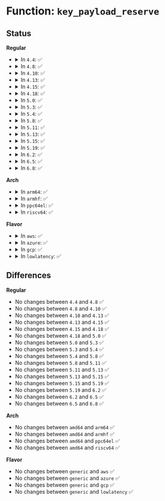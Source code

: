 # Function: <code>key_payload_reserve</code>

## Status
<b>Regular</b>
<ul>
<li>
<details>
<summary>In <code>4.4</code>: ✅</summary>

```c
int key_payload_reserve(struct key *key, size_t datalen);
```

**Collision:** Unique Global

**Inline:** No

**Transformation:** False

**Instances:**

```
In security/keys/key.c (ffffffff8132f3e0)
Location: security/keys/key.c:362
Inline: False
Direct callers:
  - security/keys/keyring.c:keyring_revoke
  - security/keys/user_defined.c:user_update
  - security/keys/user_defined.c:user_revoke
  - security/keys/big_key.c:big_key_revoke
  - security/keys/trusted.c:trusted_payload_alloc
  - security/keys/encrypted-keys/encrypted.c:encrypted_key_alloc
```
**Symbols:**

```
ffffffff8132f3e0-ffffffff8132f497: key_payload_reserve (STB_GLOBAL)
```
</details>
</li>
<li>
<details>
<summary>In <code>4.8</code>: ✅</summary>

```c
int key_payload_reserve(struct key *key, size_t datalen);
```

**Collision:** Unique Global

**Inline:** No

**Transformation:** False

**Instances:**

```
In security/keys/key.c (ffffffff813640e0)
Location: security/keys/key.c:367
Inline: False
Direct callers:
  - security/keys/keyring.c:keyring_revoke
  - security/keys/user_defined.c:user_revoke
  - security/keys/user_defined.c:user_update
  - security/keys/big_key.c:big_key_revoke
  - security/keys/trusted.c:trusted_payload_alloc
  - security/keys/encrypted-keys/encrypted.c:encrypted_key_alloc
```
**Symbols:**

```
ffffffff813640e0-ffffffff81364197: key_payload_reserve (STB_GLOBAL)
```
</details>
</li>
<li>
<details>
<summary>In <code>4.10</code>: ✅</summary>

```c
int key_payload_reserve(struct key *key, size_t datalen);
```

**Collision:** Unique Global

**Inline:** No

**Transformation:** False

**Instances:**

```
In security/keys/key.c (ffffffff8137a900)
Location: security/keys/key.c:367
Inline: False
Direct callers:
  - security/keys/keyring.c:keyring_revoke
  - security/keys/user_defined.c:user_revoke
  - security/keys/user_defined.c:user_update
  - security/keys/big_key.c:big_key_revoke
  - security/keys/trusted.c:trusted_payload_alloc
  - security/keys/encrypted-keys/encrypted.c:encrypted_key_alloc
```
**Symbols:**

```
ffffffff8137a900-ffffffff8137a9b7: key_payload_reserve (STB_GLOBAL)
```
</details>
</li>
<li>
<details>
<summary>In <code>4.13</code>: ✅</summary>

```c
int key_payload_reserve(struct key *key, size_t datalen);
```

**Collision:** Unique Global

**Inline:** No

**Transformation:** False

**Instances:**

```
In security/keys/key.c (ffffffff8138e4f0)
Location: security/keys/key.c:368
Inline: False
Direct callers:
  - security/keys/keyring.c:keyring_revoke
  - security/keys/keyring.c:keyring_clear
  - security/keys/keyring.c:key_unlink
  - security/keys/keyring.c:__key_link_begin
  - security/keys/user_defined.c:user_revoke
  - security/keys/big_key.c:big_key_revoke
  - security/keys/trusted.c:trusted_payload_alloc
  - security/keys/encrypted-keys/encrypted.c:encrypted_key_alloc
```
**Symbols:**

```
ffffffff8138e4f0-ffffffff8138e5a6: key_payload_reserve (STB_GLOBAL)
```
</details>
</li>
<li>
<details>
<summary>In <code>4.15</code>: ✅</summary>

```c
int key_payload_reserve(struct key *key, size_t datalen);
```

**Collision:** Unique Global

**Inline:** No

**Transformation:** False

**Instances:**

```
In security/keys/key.c (ffffffff813b39a0)
Location: security/keys/key.c:370
Inline: False
Direct callers:
  - security/keys/keyring.c:keyring_revoke
  - security/keys/keyring.c:keyring_clear
  - security/keys/keyring.c:key_unlink
  - security/keys/keyring.c:__key_link_begin
  - security/keys/user_defined.c:user_revoke
  - security/keys/big_key.c:big_key_revoke
  - security/keys/trusted.c:trusted_payload_alloc
  - security/keys/encrypted-keys/encrypted.c:encrypted_key_alloc
```
**Symbols:**

```
ffffffff813b39a0-ffffffff813b3a59: key_payload_reserve (STB_GLOBAL)
```
</details>
</li>
<li>
<details>
<summary>In <code>4.18</code>: ✅</summary>

```c
int key_payload_reserve(struct key *key, size_t datalen);
```

**Collision:** Unique Global

**Inline:** No

**Transformation:** False

**Instances:**

```
In security/keys/key.c (ffffffff813e4940)
Location: security/keys/key.c:370
Inline: False
Direct callers:
  - security/keys/keyring.c:keyring_revoke
  - security/keys/keyring.c:keyring_clear
  - security/keys/keyring.c:key_unlink
  - security/keys/keyring.c:__key_link_begin
  - security/keys/user_defined.c:user_revoke
  - security/keys/user_defined.c:user_update
  - security/keys/big_key.c:big_key_revoke
  - security/keys/trusted.c:trusted_payload_alloc
  - security/keys/encrypted-keys/encrypted.c:encrypted_key_alloc
```
**Symbols:**

```
ffffffff813e4940-ffffffff813e49f9: key_payload_reserve (STB_GLOBAL)
```
</details>
</li>
<li>
<details>
<summary>In <code>5.0</code>: ✅</summary>

```c
int key_payload_reserve(struct key *key, size_t datalen);
```

**Collision:** Unique Global

**Inline:** No

**Transformation:** False

**Instances:**

```
In security/keys/key.c (ffffffff813ff150)
Location: security/keys/key.c:371
Inline: False
Direct callers:
  - security/keys/keyring.c:keyring_revoke
  - security/keys/keyring.c:keyring_clear
  - security/keys/keyring.c:key_unlink
  - security/keys/keyring.c:__key_link_begin
  - security/keys/user_defined.c:user_revoke
  - security/keys/user_defined.c:user_update
  - security/keys/big_key.c:big_key_revoke
  - security/keys/trusted.c:trusted_payload_alloc
  - security/keys/encrypted-keys/encrypted.c:encrypted_key_alloc
```
**Symbols:**

```
ffffffff813ff150-ffffffff813ff209: key_payload_reserve (STB_GLOBAL)
```
</details>
</li>
<li>
<details>
<summary>In <code>5.3</code>: ✅</summary>

```c
int key_payload_reserve(struct key *key, size_t datalen);
```

**Collision:** Unique Global

**Inline:** No

**Transformation:** False

**Instances:**

```
In security/keys/key.c (ffffffff8142b850)
Location: security/keys/key.c:369
Inline: False
Direct callers:
  - security/keys/keyring.c:keyring_revoke
  - security/keys/keyring.c:keyring_clear
  - security/keys/keyring.c:key_move
  - security/keys/keyring.c:key_unlink
  - security/keys/keyring.c:__key_link_begin
  - security/keys/user_defined.c:user_revoke
  - security/keys/user_defined.c:user_update
  - security/keys/big_key.c:big_key_revoke
  - security/keys/trusted.c:trusted_payload_alloc
  - security/keys/encrypted-keys/encrypted.c:encrypted_key_alloc
```
**Symbols:**

```
ffffffff8142b850-ffffffff8142b905: key_payload_reserve (STB_GLOBAL)
```
</details>
</li>
<li>
<details>
<summary>In <code>5.4</code>: ✅</summary>

```c
int key_payload_reserve(struct key *key, size_t datalen);
```

**Collision:** Unique Global

**Inline:** No

**Transformation:** False

**Instances:**

```
In security/keys/key.c (ffffffff814455a0)
Location: security/keys/key.c:369
Inline: False
Direct callers:
  - fs/crypto/keyring.c:fscrypt_user_key_instantiate
  - security/keys/keyring.c:keyring_revoke
  - security/keys/keyring.c:keyring_clear
  - security/keys/keyring.c:key_move
  - security/keys/keyring.c:key_unlink
  - security/keys/keyring.c:__key_link_begin
  - security/keys/user_defined.c:user_revoke
  - security/keys/user_defined.c:user_update
  - security/keys/big_key.c:big_key_revoke
  - security/keys/trusted.c:trusted_payload_alloc
  - security/keys/encrypted-keys/encrypted.c:encrypted_key_alloc
```
**Symbols:**

```
ffffffff814455a0-ffffffff81445655: key_payload_reserve (STB_GLOBAL)
```
</details>
</li>
<li>
<details>
<summary>In <code>5.8</code>: ✅</summary>

```c
int key_payload_reserve(struct key *key, size_t datalen);
```

**Collision:** Unique Global

**Inline:** No

**Transformation:** False

**Instances:**

```
In security/keys/key.c (ffffffff814968c0)
Location: security/keys/key.c:370
Inline: False
Direct callers:
  - fs/crypto/keyring.c:fscrypt_user_key_instantiate
  - security/keys/keyring.c:keyring_revoke
  - security/keys/keyring.c:keyring_clear
  - security/keys/keyring.c:key_move
  - security/keys/keyring.c:key_unlink
  - security/keys/keyring.c:__key_link_end
  - security/keys/keyring.c:__key_link_begin
  - security/keys/user_defined.c:user_revoke
  - security/keys/user_defined.c:user_update
  - security/keys/trusted-keys/trusted_tpm1.c:trusted_payload_alloc
  - security/keys/encrypted-keys/encrypted.c:encrypted_key_alloc
```
**Symbols:**

```
ffffffff814968c0-ffffffff81496975: key_payload_reserve (STB_GLOBAL)
```
</details>
</li>
<li>
<details>
<summary>In <code>5.11</code>: ✅</summary>

```c
int key_payload_reserve(struct key *key, size_t datalen);
```

**Collision:** Unique Global

**Inline:** No

**Transformation:** False

**Instances:**

```
In security/keys/key.c (ffffffff814b4330)
Location: security/keys/key.c:372
Inline: False
Direct callers:
  - fs/crypto/keyring.c:fscrypt_user_key_instantiate
  - security/keys/keyring.c:keyring_revoke
  - security/keys/keyring.c:keyring_clear
  - security/keys/keyring.c:key_move
  - security/keys/keyring.c:key_unlink
  - security/keys/keyring.c:__key_link_end
  - security/keys/keyring.c:__key_link_begin
  - security/keys/user_defined.c:user_revoke
  - security/keys/user_defined.c:user_update
  - security/keys/trusted-keys/trusted_tpm1.c:trusted_payload_alloc
  - security/keys/encrypted-keys/encrypted.c:encrypted_key_alloc
```
**Symbols:**

```
ffffffff814b4330-ffffffff814b43e5: key_payload_reserve (STB_GLOBAL)
```
</details>
</li>
<li>
<details>
<summary>In <code>5.13</code>: ✅</summary>

```c
int key_payload_reserve(struct key *key, size_t datalen);
```

**Collision:** Unique Global

**Inline:** No

**Transformation:** False

**Instances:**

```
In security/keys/key.c (ffffffff814ba160)
Location: security/keys/key.c:372
Inline: False
Direct callers:
  - fs/crypto/keyring.c:fscrypt_user_key_instantiate
  - security/keys/keyring.c:keyring_revoke
  - security/keys/keyring.c:keyring_clear
  - security/keys/keyring.c:key_move
  - security/keys/keyring.c:key_unlink
  - security/keys/keyring.c:__key_link_end
  - security/keys/keyring.c:__key_link_begin
  - security/keys/user_defined.c:user_revoke
  - security/keys/user_defined.c:user_update
  - security/keys/trusted-keys/trusted_core.c:trusted_payload_alloc
  - security/keys/encrypted-keys/encrypted.c:encrypted_key_alloc
```
**Symbols:**

```
ffffffff814ba160-ffffffff814ba209: key_payload_reserve (STB_GLOBAL)
```
</details>
</li>
<li>
<details>
<summary>In <code>5.15</code>: ✅</summary>

```c
int key_payload_reserve(struct key *key, size_t datalen);
```

**Collision:** Unique Global

**Inline:** No

**Transformation:** False

**Instances:**

```
In security/keys/key.c (ffffffff81512990)
Location: security/keys/key.c:372
Inline: False
Direct callers:
  - fs/crypto/keyring.c:fscrypt_user_key_instantiate
  - security/keys/keyring.c:keyring_revoke
  - security/keys/keyring.c:keyring_clear
  - security/keys/keyring.c:key_move
  - security/keys/keyring.c:key_unlink
  - security/keys/keyring.c:__key_link_end
  - security/keys/keyring.c:__key_link_begin
  - security/keys/user_defined.c:user_revoke
  - security/keys/user_defined.c:user_update
  - security/keys/trusted-keys/trusted_core.c:trusted_payload_alloc
  - security/keys/encrypted-keys/encrypted.c:encrypted_key_alloc
```
**Symbols:**

```
ffffffff81512990-ffffffff81512a39: key_payload_reserve (STB_GLOBAL)
```
</details>
</li>
<li>
<details>
<summary>In <code>5.19</code>: ✅</summary>

```c
int key_payload_reserve(struct key *key, size_t datalen);
```

**Collision:** Unique Global

**Inline:** No

**Transformation:** False

**Instances:**

```
In security/keys/key.c (ffffffff815a4140)
Location: security/keys/key.c:372
Inline: False
Direct callers:
  - fs/crypto/keyring.c:fscrypt_user_key_instantiate
  - security/keys/keyring.c:keyring_revoke
  - security/keys/keyring.c:keyring_clear
  - security/keys/keyring.c:key_move
  - security/keys/keyring.c:key_unlink
  - security/keys/keyring.c:__key_link_begin
  - security/keys/user_defined.c:user_revoke
  - security/keys/user_defined.c:user_update
  - security/keys/trusted-keys/trusted_core.c:trusted_payload_alloc
  - security/keys/encrypted-keys/encrypted.c:encrypted_key_alloc
```
**Symbols:**

```
ffffffff815a4140-ffffffff815a4203: key_payload_reserve (STB_GLOBAL)
```
</details>
</li>
<li>
<details>
<summary>In <code>6.2</code>: ✅</summary>

```c
int key_payload_reserve(struct key *key, size_t datalen);
```

**Collision:** Unique Global

**Inline:** No

**Transformation:** False

**Instances:**

```
In security/keys/key.c (ffffffff8164de30)
Location: security/keys/key.c:372
Inline: False
Direct callers:
  - fs/crypto/keyring.c:fscrypt_user_key_instantiate
  - security/keys/keyring.c:keyring_revoke
  - security/keys/keyring.c:keyring_clear
  - security/keys/keyring.c:key_move
  - security/keys/keyring.c:key_unlink
  - security/keys/keyring.c:__key_link_begin
  - security/keys/user_defined.c:user_revoke
  - security/keys/user_defined.c:user_update
  - security/keys/trusted-keys/trusted_core.c:trusted_payload_alloc
  - security/keys/encrypted-keys/encrypted.c:encrypted_key_alloc
```
**Symbols:**

```
ffffffff8164de30-ffffffff8164def3: key_payload_reserve (STB_GLOBAL)
```
</details>
</li>
<li>
<details>
<summary>In <code>6.5</code>: ✅</summary>

```c
int key_payload_reserve(struct key *key, size_t datalen);
```

**Collision:** Unique Global

**Inline:** No

**Transformation:** False

**Instances:**

```
In security/keys/key.c (ffffffff816865f0)
Location: security/keys/key.c:372
Inline: False
Direct callers:
  - fs/crypto/keyring.c:fscrypt_user_key_instantiate
  - security/keys/keyring.c:keyring_revoke
  - security/keys/keyring.c:keyring_clear
  - security/keys/keyring.c:key_move
  - security/keys/keyring.c:key_unlink
  - security/keys/keyring.c:__key_link_begin
  - security/keys/user_defined.c:user_revoke
  - security/keys/user_defined.c:user_update
  - security/keys/trusted-keys/trusted_core.c:trusted_payload_alloc
  - security/keys/encrypted-keys/encrypted.c:encrypted_key_alloc
```
**Symbols:**

```
ffffffff816865f0-ffffffff816866b3: key_payload_reserve (STB_GLOBAL)
```
</details>
</li>
<li>
<details>
<summary>In <code>6.8</code>: ✅</summary>

```c
int key_payload_reserve(struct key *key, size_t datalen);
```

**Collision:** Unique Global

**Inline:** No

**Transformation:** False

**Instances:**

```
In security/keys/key.c (ffffffff816c2a60)
Location: security/keys/key.c:373
Inline: False
Direct callers:
  - fs/crypto/keyring.c:fscrypt_user_key_instantiate
  - security/keys/keyring.c:keyring_revoke
  - security/keys/keyring.c:keyring_clear
  - security/keys/keyring.c:key_move
  - security/keys/keyring.c:key_unlink
  - security/keys/keyring.c:__key_link_begin
  - security/keys/user_defined.c:user_revoke
  - security/keys/user_defined.c:user_update
  - security/keys/trusted-keys/trusted_core.c:trusted_payload_alloc
  - security/keys/encrypted-keys/encrypted.c:encrypted_key_alloc
```
**Symbols:**

```
ffffffff816c2a60-ffffffff816c2b23: key_payload_reserve (STB_GLOBAL)
```
</details>
</li>
</ul>
<b>Arch</b>
<ul>
<li>
<details>
<summary>In <code>arm64</code>: ✅</summary>

```c
int key_payload_reserve(struct key *key, size_t datalen);
```

**Collision:** Unique Global

**Inline:** No

**Transformation:** False

**Instances:**

```
In security/keys/key.c (ffff80001052e348)
Location: security/keys/key.c:369
Inline: False
Direct callers:
  - fs/crypto/keyring.c:fscrypt_user_key_instantiate
  - security/keys/keyring.c:keyring_revoke
  - security/keys/keyring.c:keyring_clear
  - security/keys/keyring.c:key_move
  - security/keys/keyring.c:key_unlink
  - security/keys/keyring.c:__key_link_begin
  - security/keys/user_defined.c:user_revoke
  - security/keys/user_defined.c:user_update
  - security/keys/big_key.c:big_key_revoke
  - security/keys/trusted.c:trusted_payload_alloc
  - security/keys/encrypted-keys/encrypted.c:encrypted_key_alloc
```
**Symbols:**

```
ffff80001052e348-ffff80001052e46c: key_payload_reserve (STB_GLOBAL)
```
</details>
</li>
<li>
<details>
<summary>In <code>armhf</code>: ✅</summary>

```c
int key_payload_reserve(struct key *key, size_t datalen);
```

**Collision:** Unique Global

**Inline:** No

**Transformation:** False

**Instances:**

```
In security/keys/key.c (c06e60fc)
Location: security/keys/key.c:369
Inline: False
Direct callers:
  - fs/crypto/keyring.c:fscrypt_user_key_instantiate
  - security/keys/keyring.c:keyring_revoke
  - security/keys/keyring.c:keyring_clear
  - security/keys/keyring.c:key_move
  - security/keys/keyring.c:key_unlink
  - security/keys/keyring.c:__key_link_begin
  - security/keys/user_defined.c:user_revoke
  - security/keys/user_defined.c:user_update
  - security/keys/big_key.c:big_key_revoke
  - security/keys/trusted.c:trusted_payload_alloc
  - security/keys/encrypted-keys/encrypted.c:encrypted_key_alloc
```
**Symbols:**

```
c06e60fc-c06e61d8: key_payload_reserve (STB_GLOBAL)
```
</details>
</li>
<li>
<details>
<summary>In <code>ppc64el</code>: ✅</summary>

```c
int key_payload_reserve(struct key *key, size_t datalen);
```

**Collision:** Unique Global

**Inline:** No

**Transformation:** False

**Instances:**

```
In security/keys/key.c (c000000000679c30)
Location: security/keys/key.c:369
Inline: False
Direct callers:
  - fs/crypto/keyring.c:fscrypt_user_key_instantiate
  - security/keys/keyring.c:keyring_revoke
  - security/keys/keyring.c:keyring_clear
  - security/keys/keyring.c:key_move
  - security/keys/keyring.c:key_unlink
  - security/keys/keyring.c:__key_link_end
  - security/keys/keyring.c:__key_link_begin
  - security/keys/user_defined.c:user_revoke
  - security/keys/user_defined.c:user_update
  - security/keys/big_key.c:big_key_revoke
  - security/keys/trusted.c:trusted_payload_alloc
  - security/keys/encrypted-keys/encrypted.c:encrypted_key_alloc
```
**Symbols:**

```
c000000000679c30-c000000000679db0: key_payload_reserve (STB_GLOBAL)
```
</details>
</li>
<li>
<details>
<summary>In <code>riscv64</code>: ✅</summary>

```c
int key_payload_reserve(struct key *key, size_t datalen);
```

**Collision:** Unique Global

**Inline:** No

**Transformation:** False

**Instances:**

```
In security/keys/key.c (ffffffe00038fe5c)
Location: security/keys/key.c:369
Inline: False
Direct callers:
  - fs/crypto/keyring.c:fscrypt_user_key_instantiate
  - security/keys/keyring.c:keyring_revoke
  - security/keys/keyring.c:keyring_clear
  - security/keys/keyring.c:key_move
  - security/keys/keyring.c:key_unlink
  - security/keys/keyring.c:__key_link_begin
  - security/keys/user_defined.c:user_revoke
  - security/keys/user_defined.c:user_update
  - security/keys/big_key.c:big_key_revoke
  - security/keys/trusted.c:trusted_payload_alloc
  - security/keys/encrypted-keys/encrypted.c:encrypted_key_alloc
```
**Symbols:**

```
ffffffe00038fe5c-ffffffe00038ff54: key_payload_reserve (STB_GLOBAL)
```
</details>
</li>
</ul>
<b>Flavor</b>
<ul>
<li>
<details>
<summary>In <code>aws</code>: ✅</summary>

```c
int key_payload_reserve(struct key *key, size_t datalen);
```

**Collision:** Unique Global

**Inline:** No

**Transformation:** False

**Instances:**

```
In security/keys/key.c (ffffffff8143db80)
Location: security/keys/key.c:369
Inline: False
Direct callers:
  - fs/crypto/keyring.c:fscrypt_user_key_instantiate
  - security/keys/keyring.c:keyring_revoke
  - security/keys/keyring.c:keyring_clear
  - security/keys/keyring.c:key_move
  - security/keys/keyring.c:key_unlink
  - security/keys/keyring.c:__key_link_begin
  - security/keys/user_defined.c:user_revoke
  - security/keys/user_defined.c:user_update
  - security/keys/big_key.c:big_key_revoke
  - security/keys/trusted.c:trusted_payload_alloc
  - security/keys/encrypted-keys/encrypted.c:encrypted_key_alloc
```
**Symbols:**

```
ffffffff8143db80-ffffffff8143dc35: key_payload_reserve (STB_GLOBAL)
```
</details>
</li>
<li>
<details>
<summary>In <code>azure</code>: ✅</summary>

```c
int key_payload_reserve(struct key *key, size_t datalen);
```

**Collision:** Unique Global

**Inline:** No

**Transformation:** False

**Instances:**

```
In security/keys/key.c (ffffffff8142e5f0)
Location: security/keys/key.c:369
Inline: False
Direct callers:
  - fs/crypto/keyring.c:fscrypt_user_key_instantiate
  - security/keys/keyring.c:keyring_revoke
  - security/keys/keyring.c:keyring_clear
  - security/keys/keyring.c:key_move
  - security/keys/keyring.c:key_unlink
  - security/keys/keyring.c:__key_link_begin
  - security/keys/user_defined.c:user_revoke
  - security/keys/user_defined.c:user_update
  - security/keys/big_key.c:big_key_revoke
  - security/keys/trusted.c:trusted_payload_alloc
  - security/keys/encrypted-keys/encrypted.c:encrypted_key_alloc
```
**Symbols:**

```
ffffffff8142e5f0-ffffffff8142e6a5: key_payload_reserve (STB_GLOBAL)
```
</details>
</li>
<li>
<details>
<summary>In <code>gcp</code>: ✅</summary>

```c
int key_payload_reserve(struct key *key, size_t datalen);
```

**Collision:** Unique Global

**Inline:** No

**Transformation:** False

**Instances:**

```
In security/keys/key.c (ffffffff81439d20)
Location: security/keys/key.c:369
Inline: False
Direct callers:
  - fs/crypto/keyring.c:fscrypt_user_key_instantiate
  - security/keys/keyring.c:keyring_revoke
  - security/keys/keyring.c:keyring_clear
  - security/keys/keyring.c:key_move
  - security/keys/keyring.c:key_unlink
  - security/keys/keyring.c:__key_link_begin
  - security/keys/user_defined.c:user_revoke
  - security/keys/user_defined.c:user_update
  - security/keys/big_key.c:big_key_revoke
  - security/keys/trusted.c:trusted_payload_alloc
  - security/keys/encrypted-keys/encrypted.c:encrypted_key_alloc
```
**Symbols:**

```
ffffffff81439d20-ffffffff81439dd5: key_payload_reserve (STB_GLOBAL)
```
</details>
</li>
<li>
<details>
<summary>In <code>lowlatency</code>: ✅</summary>

```c
int key_payload_reserve(struct key *key, size_t datalen);
```

**Collision:** Unique Global

**Inline:** No

**Transformation:** False

**Instances:**

```
In security/keys/key.c (ffffffff81450560)
Location: security/keys/key.c:369
Inline: False
Direct callers:
  - fs/crypto/keyring.c:fscrypt_user_key_instantiate
  - security/keys/keyring.c:keyring_revoke
  - security/keys/keyring.c:keyring_clear
  - security/keys/keyring.c:key_move
  - security/keys/keyring.c:key_unlink
  - security/keys/keyring.c:__key_link_begin
  - security/keys/user_defined.c:user_revoke
  - security/keys/user_defined.c:user_update
  - security/keys/big_key.c:big_key_revoke
  - security/keys/trusted.c:trusted_payload_alloc
  - security/keys/encrypted-keys/encrypted.c:encrypted_key_alloc
```
**Symbols:**

```
ffffffff81450560-ffffffff8145060c: key_payload_reserve (STB_GLOBAL)
```
</details>
</li>
</ul>

## Differences
<b>Regular</b>
<ul>
<li>
No changes between <code>4.4</code> and <code>4.8</code> ✅
</li>
<li>
No changes between <code>4.8</code> and <code>4.10</code> ✅
</li>
<li>
No changes between <code>4.10</code> and <code>4.13</code> ✅
</li>
<li>
No changes between <code>4.13</code> and <code>4.15</code> ✅
</li>
<li>
No changes between <code>4.15</code> and <code>4.18</code> ✅
</li>
<li>
No changes between <code>4.18</code> and <code>5.0</code> ✅
</li>
<li>
No changes between <code>5.0</code> and <code>5.3</code> ✅
</li>
<li>
No changes between <code>5.3</code> and <code>5.4</code> ✅
</li>
<li>
No changes between <code>5.4</code> and <code>5.8</code> ✅
</li>
<li>
No changes between <code>5.8</code> and <code>5.11</code> ✅
</li>
<li>
No changes between <code>5.11</code> and <code>5.13</code> ✅
</li>
<li>
No changes between <code>5.13</code> and <code>5.15</code> ✅
</li>
<li>
No changes between <code>5.15</code> and <code>5.19</code> ✅
</li>
<li>
No changes between <code>5.19</code> and <code>6.2</code> ✅
</li>
<li>
No changes between <code>6.2</code> and <code>6.5</code> ✅
</li>
<li>
No changes between <code>6.5</code> and <code>6.8</code> ✅
</li>
</ul>
<b>Arch</b>
<ul>
<li>
No changes between <code>amd64</code> and <code>arm64</code> ✅
</li>
<li>
No changes between <code>amd64</code> and <code>armhf</code> ✅
</li>
<li>
No changes between <code>amd64</code> and <code>ppc64el</code> ✅
</li>
<li>
No changes between <code>amd64</code> and <code>riscv64</code> ✅
</li>
</ul>
<b>Flavor</b>
<ul>
<li>
No changes between <code>generic</code> and <code>aws</code> ✅
</li>
<li>
No changes between <code>generic</code> and <code>azure</code> ✅
</li>
<li>
No changes between <code>generic</code> and <code>gcp</code> ✅
</li>
<li>
No changes between <code>generic</code> and <code>lowlatency</code> ✅
</li>
</ul>
